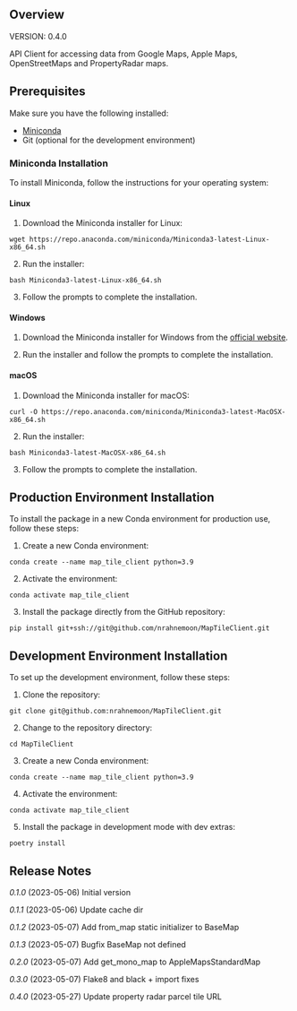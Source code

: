 ## Overview

VERSION: 0.4.0

API Client for accessing data from Google Maps, Apple Maps, OpenStreetMaps and PropertyRadar maps.

## Prerequisites

Make sure you have the following installed:

- [Miniconda](https://docs.conda.io/en/latest/miniconda.html)
- Git (optional for the development environment)

### Miniconda Installation

To install Miniconda, follow the instructions for your operating system:

#### Linux

1. Download the Miniconda installer for Linux:
```
wget https://repo.anaconda.com/miniconda/Miniconda3-latest-Linux-x86_64.sh
```

2. Run the installer:

```
bash Miniconda3-latest-Linux-x86_64.sh
```

3. Follow the prompts to complete the installation.

#### Windows

1. Download the Miniconda installer for Windows from the [official website](https://docs.conda.io/en/latest/miniconda.html).

2. Run the installer and follow the prompts to complete the installation.

#### macOS

1. Download the Miniconda installer for macOS:

```
curl -O https://repo.anaconda.com/miniconda/Miniconda3-latest-MacOSX-x86_64.sh
```

2. Run the installer:
```
bash Miniconda3-latest-MacOSX-x86_64.sh
```

3. Follow the prompts to complete the installation.

## Production Environment Installation

To install the package in a new Conda environment for production use, follow these steps:

1. Create a new Conda environment:

```
conda create --name map_tile_client python=3.9
```

2. Activate the environment:
```
conda activate map_tile_client
```

3. Install the package directly from the GitHub repository:
```
pip install git+ssh://git@github.com/nrahnemoon/MapTileClient.git
```

## Development Environment Installation

To set up the development environment, follow these steps:

1. Clone the repository:
```
git clone git@github.com:nrahnemoon/MapTileClient.git
```

2. Change to the repository directory:
```
cd MapTileClient
```

3. Create a new Conda environment:
```
conda create --name map_tile_client python=3.9
```

4. Activate the environment:
```
conda activate map_tile_client
```

5. Install the package in development mode with dev extras:
```
poetry install
```

## Release Notes

*0.1.0* (2023-05-06) Initial version

*0.1.1* (2023-05-06) Update cache dir

*0.1.2* (2023-05-07) Add from_map static initializer to BaseMap

*0.1.3* (2023-05-07) Bugfix BaseMap not defined

*0.2.0* (2023-05-07) Add get_mono_map to AppleMapsStandardMap

*0.3.0* (2023-05-07) Flake8 and black + import fixes

*0.4.0* (2023-05-27) Update property radar parcel tile URL
